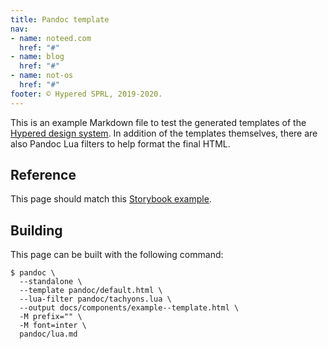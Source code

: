```yaml
---
title: Pandoc template
nav:
- name: noteed.com
  href: "#"
- name: blog
  href: "#"
- name: not-os
  href: "#"
footer: © Hypered SPRL, 2019-2020.
---
```


This is an example Markdown file to test the generated templates of the
[Hypered design system](https://github.com/hypered/design). In addition
of the templates themselves, there are also Pandoc Lua filters to help format
the final HTML.


## Reference

This page should match this [Storybook
example](../storybook/iframe.html?id=layouts--blog-post).


## Building

This page can be built with the following command:

```
$ pandoc \
  --standalone \
  --template pandoc/default.html \
  --lua-filter pandoc/tachyons.lua \
  --output docs/components/example--template.html \
  -M prefix="" \
  -M font=inter \
  pandoc/lua.md
```
